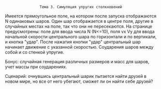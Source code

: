 					Тема 3. Симуляция упругих столкновений
Имеется прямоугольное поле, на котором после запуска отображаются N одинаковых
шаров. Один шар отображается в центре поля, другие в случайных местах на поле,
так что они не пересекаются. На странице предусмотрены: поле для ввода числа N
(N<=10), поля vx Vy для ввода начальной скорости центрального шара по горизонтали
и по вертикали, и кнопка "удар". После нажатия кнопки "удар" центральный шар 
начинает движение с указанной скоростью. Соударения шаров между собой и со 
стенкой упругие.

Бонус: случайная генерация различных размеров и масс для шаров, учет массы при соударениях.

Сценарий: очнувшись центральный шарик пытается найти друзей в новом мире, но все
от него убегают, сможет ли он найти себе друзей?
